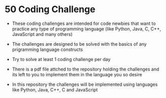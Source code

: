 # 50 Coding Challenge
- These coding challenges are intended for code newbies that want to practice any type of programming language (like Python, Java, C, C++, JavaScript and many others)

- The challenges are designed to be solved with the basics of any prigramming language constructs

- Try to solve at least 1 coding challenge per day

- There is a pdf file attched to the repository holding the challenges and its left to you to implement them in the language you so desire

- In this repository the challenges will be implemented using languages like Python, Java, C++, C and JavaScript